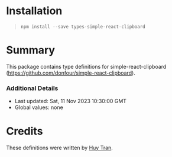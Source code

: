 # Installation

> `npm install --save types-simple-react-clipboard`

# Summary

This package contains type definitions for simple-react-clipboard (https://github.com/donfour/simple-react-clipboard).

### Additional Details

- Last updated: Sat, 11 Nov 2023 10:30:00 GMT
- Global values: none

# Credits

These definitions were written by [Huy Tran](https://github.com/huytranvn).
